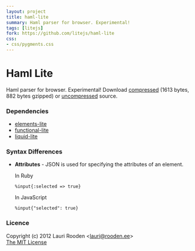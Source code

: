 ```yaml
---                                                                             
layout: project                                                                 
title: haml-lite
summary: Haml parser for browser. Experimental!
tags: [litejs]                                                                    
fork: https://github.com/litejs/haml-lite
css:                                                                            
- css/pygments.css                                                              
---                                                                             
```


[1]: https://raw.github.com/litejs/haml-lite/master/min.js
[2]: https://raw.github.com/litejs/haml-lite/master/haml-lite.js
[elements-lite]: http://www.litejs.com/elements-lite/
[functional-lite]: http://www.litejs.com/functional-lite/
[liquid-lite]: http://www.litejs.com/liquid-lite/


Haml Lite
=========

Haml parser for browser. Experimental!
Download [compressed][1] 
(1613 bytes, 882 bytes gzipped)
or [uncompressed][2] source.


### Dependencies

- [elements-lite][]
- [functional-lite][]
- [liquid-lite][]


### Syntax Differences

-   **Attributes** - JSON is used for specifying the attributes of an element.

    In Ruby

        %input{:selected => true}

    In JavaScript

        %input{"selected": true}


### Licence

Copyright (c) 2012 Lauri Rooden &lt;lauri@rooden.ee&gt;  
[The MIT License](http://lauri.rooden.ee/mit-license.txt)


